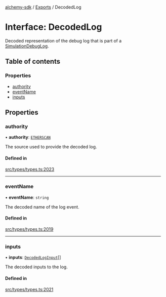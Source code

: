 [alchemy-sdk](../README.md) / [Exports](../modules.md) / DecodedLog

# Interface: DecodedLog

Decoded representation of the debug log that is part of a
[SimulationDebugLog](SimulationDebugLog.md).

## Table of contents

### Properties

- [authority](DecodedLog.md#authority)
- [eventName](DecodedLog.md#eventname)
- [inputs](DecodedLog.md#inputs)

## Properties

### authority

• **authority**: [`ETHERSCAN`](../enums/DecodingAuthority.md#etherscan)

The source used to provide the decoded log.

#### Defined in

[src/types/types.ts:2023](https://github.com/alchemyplatform/alchemy-sdk-js/blob/c9dbbf0/src/types/types.ts#L2023)

___

### eventName

• **eventName**: `string`

The decoded name of the log event.

#### Defined in

[src/types/types.ts:2019](https://github.com/alchemyplatform/alchemy-sdk-js/blob/c9dbbf0/src/types/types.ts#L2019)

___

### inputs

• **inputs**: [`DecodedLogInput`](DecodedLogInput.md)[]

The decoded inputs to the log.

#### Defined in

[src/types/types.ts:2021](https://github.com/alchemyplatform/alchemy-sdk-js/blob/c9dbbf0/src/types/types.ts#L2021)
